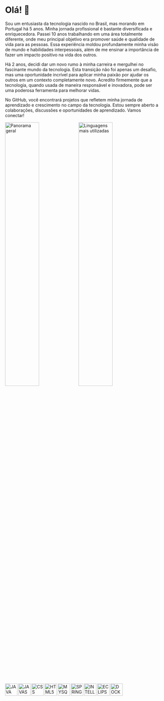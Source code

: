 # Olá! 🦾

Sou um entusiasta da tecnologia nascido no Brasil, mas morando em Portugal há 5 anos. Minha jornada profissional é bastante diversificada e enriquecedora. Passei 10 anos trabalhando em uma área totalmente diferente, onde meu principal objetivo era promover saúde e qualidade de vida para as pessoas. Essa experiência moldou profundamente minha visão de mundo e habilidades interpessoais, além de me ensinar a importância de fazer um impacto positivo na vida dos outros.

Há 2 anos, decidi dar um novo rumo à minha carreira e mergulhei no fascinante mundo da tecnologia. Esta transição não foi apenas um desafio, mas uma oportunidade incrível para aplicar minha paixão por ajudar os outros em um contexto completamente novo. Acredito firmemente que a tecnologia, quando usada de maneira responsável e inovadora, pode ser uma poderosa ferramenta para melhorar vidas.

No GitHub, você encontrará projetos que refletem minha jornada de aprendizado e crescimento no campo da tecnologia. Estou sempre aberto a colaborações, discussões e oportunidades de aprendizado. Vamos conectar!

<img align="left" width="47%" alt="Panorama geral" src="https://github-readme-stats-sigma-five.vercel.app/api?username=pedrocarvalhoit&show_icons=true&theme=dark" />

<img align="left" width="47%" alt="Linguagens mais utilizadas" src="https://github-readme-stats-sigma-five.vercel.app/api/top-langs/?username=pedrocarvalhoit&layout=compact" />

<img align="left" alt="JAVA" src="https://cdn.jsdelivr.net/gh/devicons/devicon/icons/java/java-original.svg" width="40" height="40"/>

<img align="left" alt="JAVASCRIPT" src="https://cdn.jsdelivr.net/gh/devicons/devicon/icons/javascript/javascript-original.svg" width="40" height="40"/>

<img align="left" alt="CSS" src="https://cdn.jsdelivr.net/gh/devicons/devicon/icons/css3/css3-original.svg" width="40" height="40"/>

<img align="left" alt="HTML5" src="https://cdn.jsdelivr.net/gh/devicons/devicon/icons/html5/html5-original.svg" width="40" height="40"/>

<img align="left" alt="MYSQL" src="https://cdn.jsdelivr.net/gh/devicons/devicon/icons/mysql/mysql-original.svg" width="40" height="40" />

<img align="left" alt="SPRING" src="https://cdn.jsdelivr.net/gh/devicons/devicon/icons/spring/spring-original.svg" width="40" height="40" />

<img align="left" alt="INTELLIJ" src="https://cdn.jsdelivr.net/gh/devicons/devicon/icons/intellij/intellij-original-wordmark.svg" width="40" height="40" />

<img align="left" alt="ECLIPSE" src="https://cdn.jsdelivr.net/gh/devicons/devicon/icons/eclipse/eclipse-original.svg" width="40" height="40" />

<img align="left" alt="DOCKER" src="https://cdn.jsdelivr.net/gh/devicons/devicon/icons/docker/docker-original.svg" width="40" idth="40" />




